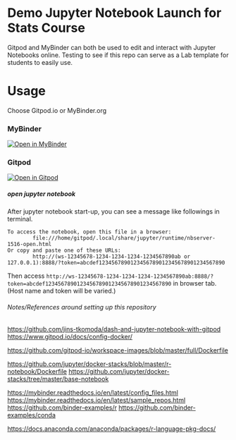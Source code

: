 # Demo Jupyter Notebook Launch for Stats Course

Gitpod and MyBinder can both be used to edit and interact with Jupyter Notebooks online.
Testing to see if this repo can serve as a Lab template for students to easily use.

# Usage

Choose Gitpod.io or MyBinder.org

### MyBinder

[![Open in MyBinder](http://mybinder.org/badge_logo.svg)](http://mybinder.org/v2/gh/zvodd/jupyterStats1400GitPodDemo/r-version)


### Gitpod

[![Open in Gitpod](https://gitpod.io/button/open-in-gitpod.svg)](https://gitpod.io/#https://github.com/zvodd/jupyterStats1400GitPodDemo)

##### open jupyter notebook

After jupyter notebook start-up, you can see a message like followings in terminal.

```
To access the notebook, open this file in a browser:
        file:///home/gitpod/.local/share/jupyter/runtime/nbserver-1516-open.html
Or copy and paste one of these URLs:
        http://(ws-12345678-1234-1234-1234-1234567890ab or 127.0.0.1):8888/?token=abcdef1234567890123456789012345678901234567890
```

Then access `http://ws-12345678-1234-1234-1234-1234567890ab:8888/?token=abcdef1234567890123456789012345678901234567890` in browser tab.
(Host name and token will be varied.)





###### Notes/References around setting up this repository

https://github.com/jins-tkomoda/dash-and-jupyter-notebook-with-gitpod
https://www.gitpod.io/docs/config-docker/

https://github.com/gitpod-io/workspace-images/blob/master/full/Dockerfile

https://github.com/jupyter/docker-stacks/blob/master/r-notebook/Dockerfile
https://github.com/jupyter/docker-stacks/tree/master/base-notebook


https://mybinder.readthedocs.io/en/latest/config_files.html
https://mybinder.readthedocs.io/en/latest/sample_repos.html
https://github.com/binder-examples/r
https://github.com/binder-examples/conda


https://docs.anaconda.com/anaconda/packages/r-language-pkg-docs/